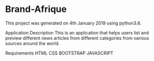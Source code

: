 # Brand-Afrique
This project was generated on 4th January 2019 using python3.6.

Application Description
This is an application that helps users list and preview different news articles from different categories from various sources around the world.

Requirements
HTML
CSS
BOOTSTRAP
JAVASCRIPT
